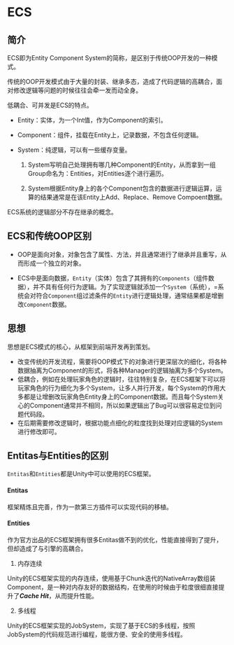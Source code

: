 ﻿# ECS

## 简介

ECS即为Entity Component System的简称，是区别于传统OOP开发的一种模式。

传统的OOP开发模式由于大量的封装、继承多态，造成了代码逻辑的高耦合，面对修改逻辑等问题的时候往往会牵一发而动全身。

低耦合、可并发是ECS的特点。

- Entity：实体，为一个Int值，作为Component的索引。

- Component：组件，挂载在Entity上，记录数据，不包含任何逻辑。

- System：纯逻辑，可以有一些缓存变量。

  1. System写明自己处理拥有哪几种Component的Entity，从而拿到一组Group命名为：Entities，对Entities逐个进行遍历。

  2. System根据Entity身上的各个Component包含的数据进行逻辑运算，运算的结果通常是在该Entity上Add、Replace、Remove Compoent数据。

ECS系统的逻辑部分不存在继承的概念。

## ECS和传统OOP区别

- OOP是面向对象，对象包含了属性、方法，并且通常进行了继承并且重写，从而形成一个独立的对象。

- ECS中是面向数据，`Entity`（实体）包含了其拥有的`Components`（组件数据），并不具有任何行为逻辑。为了实现逻辑就添加一个`System`（系统），=系统会对符合`Component`组过滤条件的`Entity`进行逻辑处理，通常结果都是增删改`Component`数据。

## 思想

思想是ECS模式的核心，从框架到前端开发再到策划。

- 改变传统的开发流程，需要将OOP模式下的对象进行更深层次的细化，将各种数据抽离为Component的形式，将各种Manager的逻辑抽离为多个System。
- 低耦合，例如在处理玩家角色的逻辑时，往往特别复杂，在ECS框架下可以将玩家角色的行为细化为多个System，让多人并行开发，每个System的作用大多都是让增删改玩家角色Entity身上的Component数据。而且每个System关心的Component通常并不相同，所以如果逻辑出了Bug可以很容易定位到问题代码段。
- 在后期需要修改逻辑时，根据功能点细化的粒度找到处理对应逻辑的System进行修改即可。

## Entitas与Entities的区别

`Entitas`和`Entities`都是Unity中可以使用的ECS框架。

#### Entitas

框架精炼且完善，作为一款第三方插件可以实现代码的移植。

#### Entities

作为官方出品的ECS框架拥有很多Entitas做不到的优化，性能直接得到了提升，但却造成了与引擎的高耦合。

1. 内存连续

Unity的ECS框架实现的内存连续，使用基于Chunk迭代的NativeArray数组装Component，是一种对内存友好的数据结构，在使用的时候由于粒度很细直接提升了***Cache Hit***，从而提升性能。

2. 多线程

Unity的ECS框架实现的JobSystem，实现了基于ECS的多线程，按照JobSystem的代码规范进行编程，能很方便、安全的使用多线程。
